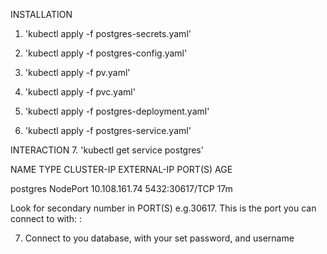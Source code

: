 INSTALLATION
1. 'kubectl apply -f postgres-secrets.yaml'  

2. 'kubectl apply -f postgres-config.yaml' 

3. 'kubectl apply -f pv.yaml' 

4. 'kubectl apply -f pvc.yaml' 

5. 'kubectl apply -f postgres-deployment.yaml' 

6. 'kubectl apply -f postgres-service.yaml'

INTERACTION
7. 'kubectl get service postgres'

NAME       TYPE       CLUSTER-IP      EXTERNAL-IP   PORT(S)          AGE

postgres   NodePort   10.108.161.74   <none>        5432:30617/TCP   17m

Look for secondary number in PORT(S) e.g.30617. This is the port you can connect to with: <Cluster IP>:<Node port>

7. Connect to you database, with your set password, and username